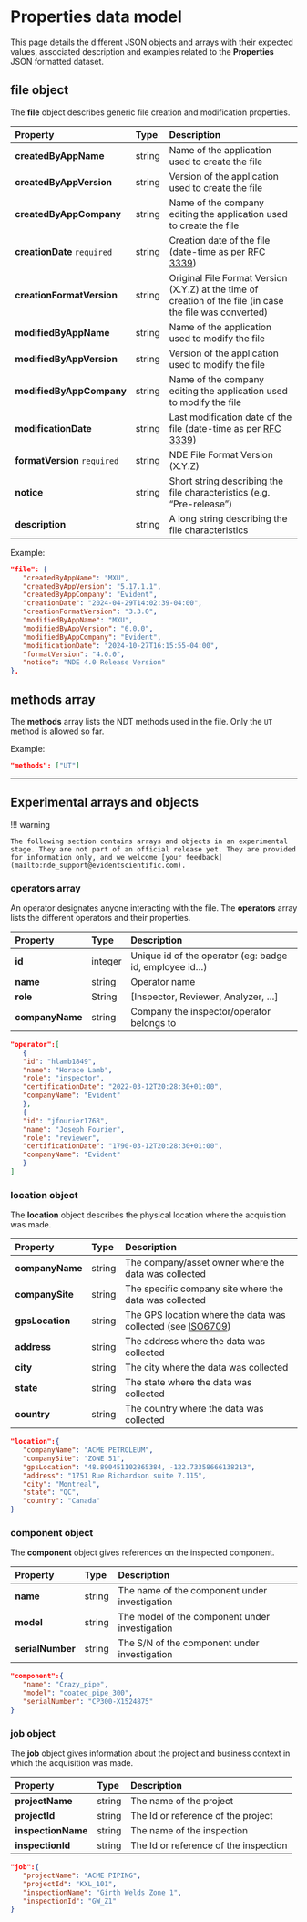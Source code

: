 # **Properties** data model

This page details the different JSON objects and arrays with their expected values, associated description and examples related to the **Properties** JSON formatted dataset. 

## **file** object

The **file** object describes generic file creation and modification properties. 

| Property                     | Type   | Description                                                                                                                  |
| :--------------------------- | :----- | :--------------------------------------------------------------------------------------------------------------------------- |
| **createdByAppName**         | string | Name of the application used to create the file                                                                              |
| **createdByAppVersion**      | string | Version of the application used to create the file                                                                           |
| **createdByAppCompany**      | string | Name of the company editing the application used to create the file                                                          |
| **creationDate** `required`  | string | Creation date of the file (date-time as per [RFC 3339](https://datatracker.ietf.org/doc/html/rfc3339#section-5.6))           |
| **creationFormatVersion**    | string | Original File Format Version (X.Y.Z) at the time of creation of the file (in case the file was converted)                    |
| **modifiedByAppName**        | string | Name of the application used to modify the file                                                                              |
| **modifiedByAppVersion**     | string | Version of the application used to modify the file                                                                           |
| **modifiedByAppCompany**     | string | Name of the company editing the application used to modify the file                                                          |
| **modificationDate**         | string | Last modification date of the file  (date-time as per [RFC 3339](https://datatracker.ietf.org/doc/html/rfc3339#section-5.6)) |
| **formatVersion** `required` | string | NDE File Format Version (X.Y.Z)                                                                                              |
| **notice**                   | string | Short string describing the file characteristics (e.g. “Pre-release”)                                                        |
| **description**              | string | A long string describing the file characteristics                                                                            |

Example:

``` json
"file": {
   "createdByAppName": "MXU",
   "createdByAppVersion": "5.17.1.1",
   "createdByAppCompany": "Evident",
   "creationDate": "2024-04-29T14:02:39-04:00",
   "creationFormatVersion": "3.3.0",
   "modifiedByAppName": "MXU",
   "modifiedByAppVersion": "6.0.0",
   "modifiedByAppCompany": "Evident",
   "modificationDate": "2024-10-27T16:15:55-04:00",
   "formatVersion": "4.0.0",
   "notice": "NDE 4.0 Release Version"
},
```

## **methods** array 

The **methods** array lists the NDT methods used in the file. Only the `UT` method is allowed so far. 

Example:

``` json
"methods": ["UT"]
```

---

## Experimental arrays and objects

!!! warning

    The following section contains arrays and objects in an experimental stage. They are not part of an official release yet. They are provided for information only, and we welcome [your feedback](mailto:nde_support@evidentscientific.com). 

### **operators** array 

<!-- md:flag experimental -->

An operator designates anyone interacting with the file. The **operators** array lists the different operators and their properties.

| Property        | Type    | Description                                            |
| :-------------- | :------ | :----------------------------------------------------- |
| **id**          | integer | Unique id of the operator (eg: badge id, employee id…) |
| **name**        | string  | Operator name                                          |
| **role**        | String  | [Inspector, Reviewer, Analyzer, …]                     |
| **companyName** | string  | Company the inspector/operator belongs to              |


``` json
"operator":[
   {
   "id": "hlamb1849",
   "name": "Horace Lamb",
   "role": "inspector",
   "certificationDate": "2022-03-12T20:28:30+01:00",
   "companyName": "Evident" 
   },
   {
   "id": "jfourier1768",
   "name": "Joseph Fourier",
   "role": "reviewer",
   "certificationDate": "1790-03-12T20:28:30+01:00",
   "companyName": "Evident" 
   }
]
```

### **location** object 

<!-- md:flag experimental -->

The **location** object describes the physical location where the acquisition was made. 

| Property        | Type   | Description                                                                                               |
| :-------------- | :----- | :-------------------------------------------------------------------------------------------------------- |
| **companyName** | string | The company/asset owner where the data was collected                                                      |
| **companySite** | string | The specific company site where the data was collected                                                    |
| **gpsLocation** | string | The GPS location where the data was collected (see [ISO6709](https://www.iso.org/fr/standard/75147.html)) |
| **address**     | string | The address where the data was collected                                                                  |
| **city**        | string | The city where the data was collected                                                                     |
| **state**       | string | The state where the data was collected                                                                    |
| **country**     | string | The country where the data was collected                                                                  |

``` json
"location":{
   "companyName": "ACME PETROLEUM",
   "companySite": "ZONE 51",
   "gpsLocation": "48.890451102865384, -122.73358666138213",
   "address": "1751 Rue Richardson suite 7.115",
   "city": "Montreal",
   "state": "QC",
   "country": "Canada" 
}
```

### **component** object

<!-- md:flag experimental -->

The **component** object gives references on the inspected component. 

| Property         | Type   | Description                                    |
| :--------------- | :----- | :--------------------------------------------- |
| **name**         | string | The name of the component under investigation  |
| **model**        | string | The model of the component under investigation |
| **serialNumber** | string | The S/N of the component under investigation   |

``` json
"component":{
   "name": "Crazy_pipe",
   "model": "coated_pipe_300",
   "serialNumber": "CP300-X1524875" 
}
```

### **job** object 

<!-- md:flag experimental -->

The **job** object gives information about the project and business context in which the acquisition was made. 

| Property           | Type   | Description                           |
| :----------------- | :----- | :------------------------------------ |
| **projectName**    | string | The name of the project               |
| **projectId**      | string | The Id or reference of the project    |
| **inspectionName** | string | The name of the inspection            |
| **inspectionId**   | string | The Id or reference of the inspection |

``` json
"job":{
   "projectName": "ACME PIPING",
   "projectId": "KXL_101",
   "inspectionName": "Girth Welds Zone 1",
   "inspectionId": "GW_Z1" 
}
```